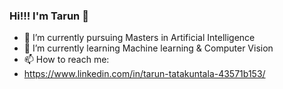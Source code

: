 ### Hi!!! I'm Tarun 👋




- 🔭 I’m currently pursuing Masters in Artificial Intelligence
- 🌱 I’m currently learning Machine learning & Computer Vision
- 📫 How to reach me:
- https://www.linkedin.com/in/tarun-tatakuntala-43571b153/

